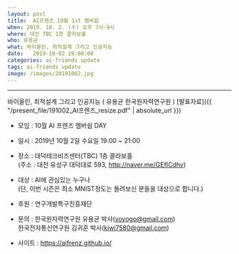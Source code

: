 ```yaml
---
layout: post
title:  AI프렌즈 10월 1st 멤버쉽
when: 2019. 10. 2. (수) 오후 7시-9시
where: 대전 TBC 1층 콜라보홀
who: 유용균
what: 바이올린, 최적설계 그리고 인공지능
date:   2019-10-02 19:00:00
categories: ai-friends update
tags: ai-friends update
image: /images/20191002.jpg
---
```

***  
바이올린, 최적설계 그리고 인공지능 ( 유용균 한국원자력연구원 )
[발표자료]({{ "/present_file/191002_AI프렌즈_resize.pdf" | absolute_url }})  



- 모임 : 10월 AI 프렌즈 멤버쉽 DAY  
- 일시 : 2019년 10월 2일 수요일 19:00 ~ 21:00  
- 장소 : 대덕테크비즈센터(TBC) 1층 콜라보홀  
             (주소 : 대전 유성구 대덕대로 593, http://naver.me/GEfICdhv)  
- 대상 : AI에 관심있는 누구나  
             (단, 이번 시즌은 최소 MNIST정도는 돌려보신 분들을 대상으로 합니다.)  



- 후원 : 연구개발특구진흥재단  
- 문의 : 한국원자력연구원 유용균 박사(yoyogo@gmail.com)  
             한국전자통신연구원 김귀훈 박사(kiwi7580@gmail.com)  
- 사이트 : https://aifrenz.github.io/ 
